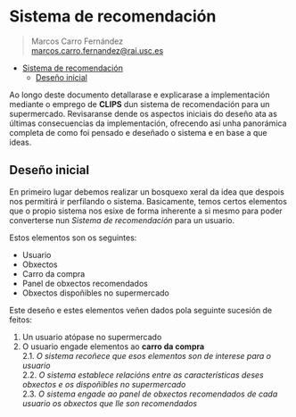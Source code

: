 # Sistema de recomendación  

> Marcos Carro Fernández    
> marcos.carro.fernandez@rai.usc.es  

<!-- TOC -->

- [Sistema de recomendación](#sistema-de-recomendaci%C3%B3n)
    - [Deseño inicial](#dese%C3%B1o-inicial)

<!-- /TOC -->

Ao longo deste documento detallarase e explicarase a implementación mediante o emprego de **CLIPS** dun sistema de recomendación para un supermercado. Revisaranse dende os aspectos iniciais do deseño ata as últimas consecuencias da implementación, ofrecendo así unha panorámica completa de como foi pensado e deseñado o sistema e en base a que ideas.  

## Deseño inicial
En primeiro lugar debemos realizar un bosquexo xeral da idea que despois nos permitirá ir perfilando o sistema. Basicamente, temos certos elementos que o propio sistema nos esixe de forma inherente a si mesmo para poder converterse nun _Sistema de recomendación_ para un usuario.  

Estos elementos son os seguintes:  
* Usuario  
* Obxectos  
* Carro da compra
* Panel de obxectos recomendados  
* Obxectos dispoñibles no supermercado

Este deseño e estes elementos veñen dados pola seguinte sucesión de feitos: 
 1. Un usuario atópase no supermercado  
 2. O usuario engade elementos ao **carro da compra**  
    2.1. _O sistema recoñece que esos elementos son de interese para o usuario_  
    2.2. _O sistema establece relacións entre as características deses obxectos e os dispoñibles no supermercado_  
    2.3. _O sistema engade ao panel de obxectos recomendados de cada usuario os obxectos que lle son recomendados_  

 
    